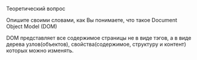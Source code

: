 Теоретический вопрос

Опишите своими словами, как Вы понимаете, что такое Document Object Model (DOM)

DOM представляет все содержимое страницы не в виде тэгов, а  в виде дерева узлов(объектов), свойства(содержимое, структуру и контент) которых можно изменять.
